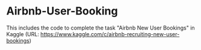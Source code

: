 # Airbnb-User-Booking
This includes the code to complete the task "Airbnb New User Bookings" in Kaggle (URL: https://www.kaggle.com/c/airbnb-recruiting-new-user-bookings)
